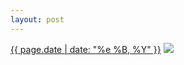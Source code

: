 ```yaml
---
layout: post
---
```


<p>
  <time><a href="/22">{{ page.date | date: "%e %B, %Y" }}</a></time>
  <a href="/22"><img src="{{ site.assets_url }}/22-640.jpg" srcset="{{ site.assets_url }}/22-1280.jpg 1280w, {{ site.assets_url }}/22-960.jpg 960w, {{ site.assets_url }}/22-640.jpg 640w, {{ site.assets_url }}/22-320.jpg 320w" sizes="(min-width: 700px) 50vw, calc(100vw - 2rem)" /></a>
</p>
